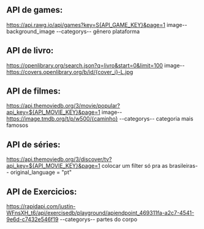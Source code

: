 ## API de games:
https://api.rawg.io/api/games?key=S{API_GAME_KEY}&page=1
image--
background_image
--categorys--
gênero
plataforma

## API de livro:
https://openlibrary.org/search.json?q=livro&start=0&limit=100
image--
https://covers.openlibrary.org/b/id/{cover_i}-L.jpg

## API de filmes:
https://api.themoviedb.org/3/movie/popular?api_key=${API_MOVIE_KEY}&page=1
image--
https://image.tmdb.org/t/p/w500/{caminho}
--categorys--
categoria
mais famosos

## API de séries:
https://api.themoviedb.org/3/discover/tv?api_key=${API_MOVIE_KEY}&page=1
colocar um filter só pra as brasileiras--
original_language = "pt"

## API de Exercicios:
https://rapidapi.com/justin-WFnsXH_t6/api/exercisedb/playground/apiendpoint_469311fa-a2c7-4541-9e6d-c7432e546f19
--categorys--
partes do corpo
